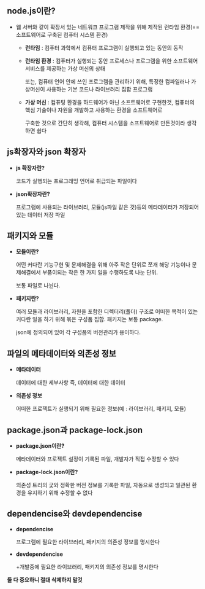 ## node.js이란?  

+ 웹 서버와 같이 확장서 있는 네트워크 프로그램 제작을 위해 제작된 런타임 환경(== 소프트웨어로 구축된 컴퓨터 시스템 환경) 

  + **런타임** : 컴퓨터 과학에서 컴퓨터 프로그램이 실행되고 있는 동안의 동작

  + **런타임 환경** : 컴퓨터가 실행되는 동안 프로세스나 프로그램을 위한 소프트웨어 서비스를 제공하는 가상 머신의 상태   

    또는, 컴퓨터 언어 안에 쓰인 프로그램을 관리하기 위해, 특정한 컴파일러나 가상머신이 사용하는 기본 코드나 라이브러리 집합 프로그램

  + **가상 머신** : 컴퓨팅 환경을 하드웨어가 아닌 소프트웨어로 구현한것, 컴퓨터의 핵심 기술이나 자원을 개발하고 사용하는 환경을 소프트웨어로 
  
    구축한 것으로 간단히 생각해, 컴퓨터 시스템을 소프트웨어로 만든것이라 생각하면 쉽다
      
## js확장자와 json 확장자

+ **js 확장자란?**

  코드가 실행되는 프로그래밍 언어로 취급되는 파일이다

+ **json확장자란?**

  프로그램에 사용되는 라이브러리, 모듈(js파일 같은 것)등의 메타데이터가 저장되어 있는 데이터 저장 파일
    
## 패키지와 모듈

+ **모듈이란?** 

  어떤 커다란 기능구현 및 문제해결을 위해 아주 작은 단위로 쪼개 해당 기능이나 문제해결에서 부품이되는 작은 한 가지 일을 수행하도록 나눈 단위. 
  
  보통 파일로 나뉜다. 

+ **패키지란?**

  여러 모듈과 라이브러리, 자원을 포함한 디렉터리(폴더) 구조로 어떠한 목적이 있는 커다란 일을 하기 위해 묶은 구성품 집합. 패키지는 보통 package.
  
  json에 정의되어 있어 각 구성품의 버전관리가 용이하다.  

## 파일의 메타데이터와 의존성 정보

+ **메타데이터**

  데이터에 대한 세부사항 즉, 데이터에 대한 데이터

+ **의존성 정보**

  어떠한 프로젝트가 실행되기 위해 필요한 정보(예 : 라이브러리, 패키지, 모듈)   
 
## package.json과 package-lock.json

+ **package.json이란?**

  메타데이터와 프로젝트 설정이 기록된 파일, 개발자가 직접 수정할 수 있다

+ **package-lock.json이란?**

  의존성 트리의 궂와 정확한 버전 정보를 기록한 파일, 자동으로 생성되고 일관된 환경을 유지하기 위해 수정할 수 없다

## dependencise와 devdependencise

+ **dependencise**

  프로그램에 필요한 라이브러리, 패키지의 의존성 정보를 명시한다

+ **devdependencise**

  +개발중에 필요한 라이브러리, 패키지의 의존성 정보를 명시한다
  
**둘 다 중요하니 절대 삭제하지 말것**


